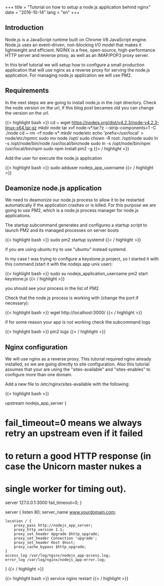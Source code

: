 +++
title = "Tutorial on how to setup a node.js application behind nginx"
date = "2016-10-14"
lang = "en"
+++

## Introduction

Node.js is a JavaScript runtime built on Chrome V8 JavaScript engine. Node.js uses an event-driven, non-blocking I/O model that makes it lightweight and efficient.
NGINX is a free, open-source, high-performance HTTP server and reverse proxy, as well as an IMAP/POP3 proxy server.

In this brief tutorial we will setup how to configure a small production application that will use nginx as a reverse proxy for serving the node.js application.
For managing node.js application we will use PM2.


## Requirements

In the next steps we are going to install node.js in the /opt directory.
Check the node version on the url, if this blog post becames old you can change the version on the url.

{{< highlight bash >}}
cd ~
wget https://nodejs.org/dist/v4.2.3/node-v4.2.3-linux-x64.tar.gz
mkdir node
tar xvf node-v*.tar.?z --strip-components=1 -C ./node
cd ~
rm -rf node-v*
mkdir node/etc
echo 'prefix=/usr/local' > node/etc/npmrc
sudo mv node /opt/
sudo chown -R root: /opt/node
sudo ln -s /opt/node/bin/node /usr/local/bin/node
sudo ln -s /opt/node/bin/npm /usr/local/bin/npm
sudo npm install pm2 -g
{{< / highlight >}}

Add the user for execute the node.js application

{{< highlight bash >}}
sudo adduser nodejs_app_username
{{< / highlight >}}

## Deamonize node.js application

We need to deamonize our node.js process to allow it to be restarted automatically if the application crashes or is killed.
For this purpose we are going to use PM2, which is a node.js process manager for node.js applications.

The startup subcommand generates and configures a startup script to launch PM2 and its managed processes on server boots

{{< highlight bash >}}
sudo pm2 startup systemd
{{< / highlight >}}

if you are using ubuntu try to use "ubuntu" instead systemd.

In my case I was trying to configure a keystone.js project, so I started it with this command (start it with the nodejs app unix user):

{{< highlight bash >}}
sudo su nodejs_application_username
pm2 start keystone.js
{{< / highlight >}}

you should see your process in the list of PM2.

Check that the node.js process is working with (change the port if necessary):

{{< highlight bash >}}
wget http://localhost:3000/
{{< / highlight >}}

if for some reason your app is not working check the subcommand logs

{{< highlight bash >}}
pm2 logs
{{< / highlight >}}

## Nginx configuration

We will use nginx as a reverse proxy. This tutorial required nginx already installed, so we are going directly to site configuration.
Also this tutorial assumes that your are using the "sites-available" and "sites-enables" to configure more than one domain.

Add a new file to /etc/nginx/sites-available with the following:

{{< highlight bash >}}

upstream nodejs_app_server {
  # fail_timeout=0 means we always retry an upstream even if it failed
  # to return a good HTTP response (in case the Unicorn master nukes a
  # single worker for timing out).
  server 127.0.0.1:3000 fail_timeout=0;
}

server {
    listen   80;
    server_name www.yourdomain.com;

    location / {
        proxy_pass http://nodejs_app_server;
        proxy_http_version 1.1;
        proxy_set_header Upgrade $http_upgrade;
        proxy_set_header Connection 'upgrade';
        proxy_set_header Host $host;
        proxy_cache_bypass $http_upgrade;
    }
    access_log /var/log/nginx/nodejs_app-access.log;
    error_log /var/log/nginx/nodejs_app-error.log;
}
{{< / highlight >}}


{{< highlight bash >}}
    service nginx restart
{{< / highlight >}}